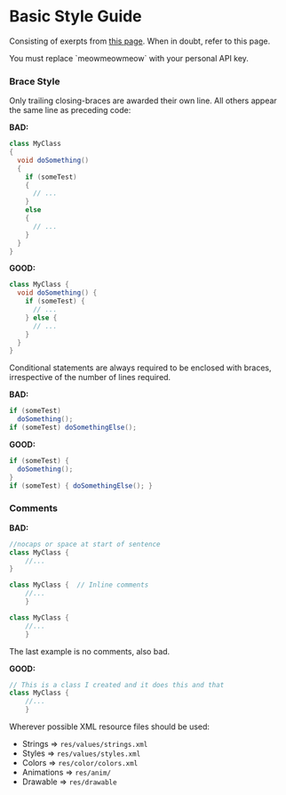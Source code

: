 # Basic Style Guide

Consisting of exerpts from [this page](https://github.com/raywenderlich/java-style-guide). When in doubt, refer to this page.

<aside class="warning">
You must replace `meowmeowmeow` with your personal API key.
</aside>

### Brace Style

Only trailing closing-braces are awarded their own line. All others appear the
same line as preceding code:

__BAD:__

```java
class MyClass
{
  void doSomething()
  {
    if (someTest)
    {
      // ...
    }
    else
    {
      // ...
    }
  }
}
```

__GOOD:__

```java
class MyClass {
  void doSomething() {
    if (someTest) {
      // ...
    } else {
      // ...
    }
  }
}
```

Conditional statements are always required to be enclosed with braces,
irrespective of the number of lines required.

__BAD:__

```java
if (someTest)
  doSomething();
if (someTest) doSomethingElse();
```

__GOOD:__

```java
if (someTest) {
  doSomething();
}
if (someTest) { doSomethingElse(); }
```

### Comments 

__BAD:__

```java
//nocaps or space at start of sentence
class MyClass { 
	//...
} 

class MyClass {  // Inline comments
	//...
	}

class MyClass { 
	//...
	}

```
The last example is no comments, also bad.

__GOOD:__

```java
// This is a class I created and it does this and that
class MyClass { 
	//...
	}
```
Wherever possible XML resource files should be used:

- Strings => `res/values/strings.xml`
- Styles => `res/values/styles.xml`
- Colors => `res/color/colors.xml`
- Animations => `res/anim/`
- Drawable => `res/drawable`









